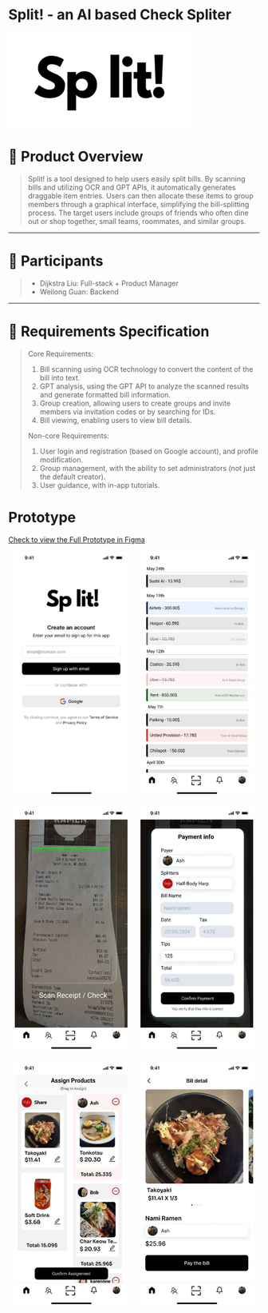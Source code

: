 # Split! - an AI based Check Spliter

![Image Description](src/split.png)

# 👀 Product Overview

> Split! is a tool designed to help users easily split bills. By scanning bills and utilizing OCR and GPT APIs, it automatically generates draggable item entries. Users can then allocate these items to group members through a graphical interface, simplifying the bill-splitting process. The target users include groups of friends who often dine out or shop together, small teams, roommates, and similar groups.

---

# 👥 Participants

> - Dijkstra Liu: Full-stack + Product Manager
> - Weilong Guan: Backend

---

# 💭 **Requirements Specification**

> Core Requirements:
>
> 1. Bill scanning using OCR technology to convert the content of the bill into text.
> 2. GPT analysis, using the GPT API to analyze the scanned results and generate formatted bill information.
> 3. Group creation, allowing users to create groups and invite members via invitation codes or by searching for IDs.
> 4. Bill viewing, enabling users to view bill details.
>
> Non-core Requirements:
>
> 1. User login and registration (based on Google account), and profile modification.
> 2. Group management, with the ability to set administrators (not just the default creator).
> 3. User guidance, with in-app tutorials.

# **Prototype**

[Check to view the Full Prototype in Figma](https://www.figma.com/proto/dRIgVFJzFgpSl5YeDcs5rU/Split?node-id=0-1&t=Uz3IuLstVCWGuvfb-1)

<div style="display: flex; justify-content: space-around; margin-bottom: 20px">
  <img src="src/Split_pages-to-jpg-0001.jpg" alt="Description of image 1" width="45%">
  <img src="src/Split_pages-to-jpg-0002.jpg" alt="Description of image 2" width="45%">
</div>

<div style="display: flex; justify-content: space-around; margin-bottom: 20px">
  <img src="src/Split_pages-to-jpg-0003.jpg" alt="Description of image 1" width="45%">
  <img src="src/Split_pages-to-jpg-0004.jpg" alt="Description of image 2" width="45%">
</div>

<div style="display: flex; justify-content: space-around; margin-bottom: 20px">
  <img src="src/Split_pages-to-jpg-0005.jpg" alt="Description of image 1" width="45%">
  <img src="src/Split_pages-to-jpg-0006.jpg" alt="Description of image 2" width="45%">
</div>
